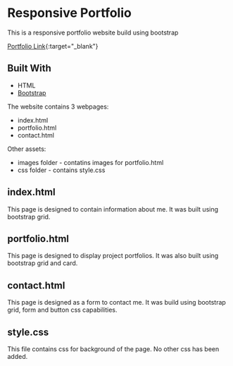 # Responsive Portfolio
This is a responsive portfolio website build using bootstrap

[Portfolio Link](https://virus43.github.io/cu-hw-02-responsive-portfolio/){:target="_blank"}

## Built With

* HTML
* [Bootstrap](https://getbootstrap.com/)

The website contains 3 webpages:

* index.html
* portfolio.html
* contact.html

Other assets:

* images folder - contatins images for portfolio.html
* css folder - contains style.css

## index.html

This page is designed to contain information about me. It was built using bootstrap grid.

## portfolio.html

This page is designed to display project portfolios. It was also built using bootstrap grid and card.

## contact.html

This page is designed as a form to contact me. It was build using bootstrap grid, form and button css capabilities.

## style.css

This file contains css for background of the page. No other css has been added.
